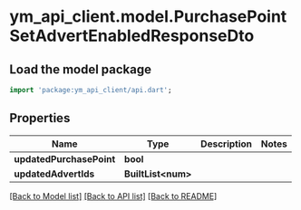 # ym_api_client.model.PurchasePointSetAdvertEnabledResponseDto

## Load the model package
```dart
import 'package:ym_api_client/api.dart';
```

## Properties
Name | Type | Description | Notes
------------ | ------------- | ------------- | -------------
**updatedPurchasePoint** | **bool** |  | 
**updatedAdvertIds** | **BuiltList&lt;num&gt;** |  | 

[[Back to Model list]](../README.md#documentation-for-models) [[Back to API list]](../README.md#documentation-for-api-endpoints) [[Back to README]](../README.md)


